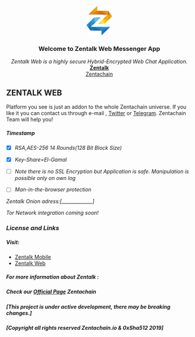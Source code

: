 
<p align="center">
  <a href="zentachain.com">
    <img src="https://raw.githubusercontent.com/ZentaChain/Zentadex/master/logo.png" alt="Logo" width="70" height="80">
  </a>

  <h3 align="center">Welcome to Zentalk Web Messenger App</h3>

  <p align="center"><em>
   Zentalk Web is a highly secure Hybrid-Encrypted Web Chat Application.
    </em><br/>
    <a href="http://zentalk.chat"><strong>Zentalk</strong></a>
    <br/>
    <a href="http://Zentachain.io">Zentachain</a>
  </p>

## ZENTALK WEB

Platform you see is just an addon to the whole Zentachain universe. If you like it you can contact us through e-mail , [Twitter](https://twitter.com/zentachain) or [Telegram](https://t.me/ZentachainOfficialChat). Zentachain Team will help you!

##### Timestamp
- [x] *RSA,AES-256 14 Rounds(128 Bit Block Size)*

- [x] *Key-Share=El-Gamal*

- [ ]  *Note there is no SSL Encryption but Application is safe. Manipulation is possible only on own log*

- [ ]  *Man-in-the-browser protection*

*Zentalk Onion adress:[_____________]*

*Tor Network integration coming soon!*

### *License and Links*
##### Visit:
* [Zentalk Mobile](https://github.com/ZentaChain/Zentalk-Mobile)
* [Zentalk Web](www.zentalk.chat)
##### *For more information about Zentalk :*
##### *Check our [Official Page](https://zentachain.io/) Zentachain*
##### *[This project is under active development, there may be breaking changes.]*
##### *[Copyright all rights reserved Zentachain.io & 0xSha512 2019]*

